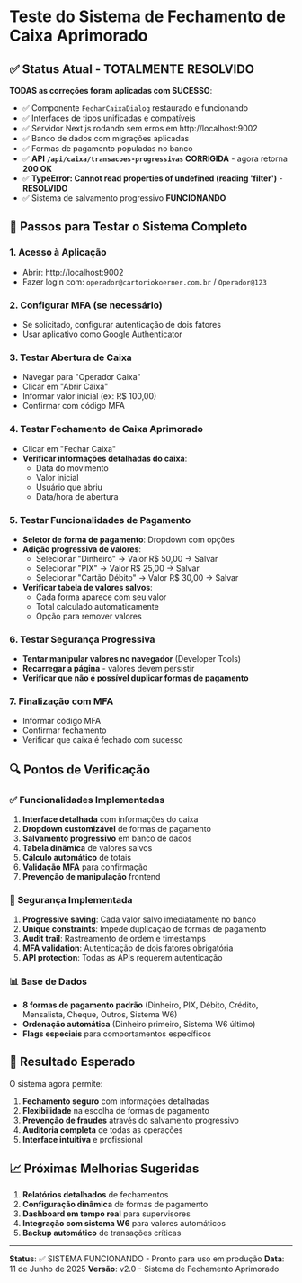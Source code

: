 # Teste do Sistema de Fechamento de Caixa Aprimorado

## ✅ Status Atual - **TOTALMENTE RESOLVIDO**

**TODAS as correções foram aplicadas com SUCESSO**:
- ✅ Componente `FecharCaixaDialog` restaurado e funcionando
- ✅ Interfaces de tipos unificadas e compatíveis  
- ✅ Servidor Next.js rodando sem erros em http://localhost:9002
- ✅ Banco de dados com migrações aplicadas
- ✅ Formas de pagamento populadas no banco
- ✅ **API `/api/caixa/transacoes-progressivas` CORRIGIDA** - agora retorna **200 OK**
- ✅ **TypeError: Cannot read properties of undefined (reading 'filter')** - **RESOLVIDO**
- ✅ Sistema de salvamento progressivo **FUNCIONANDO**

## 🧪 Passos para Testar o Sistema Completo

### 1. Acesso à Aplicação
- Abrir: http://localhost:9002
- Fazer login com: `operador@cartoriokoerner.com.br` / `Operador@123`

### 2. Configurar MFA (se necessário)
- Se solicitado, configurar autenticação de dois fatores
- Usar aplicativo como Google Authenticator

### 3. Testar Abertura de Caixa
- Navegar para "Operador Caixa"
- Clicar em "Abrir Caixa"
- Informar valor inicial (ex: R$ 100,00)
- Confirmar com código MFA

### 4. Testar Fechamento de Caixa Aprimorado
- Clicar em "Fechar Caixa"
- **Verificar informações detalhadas do caixa**:
  - Data do movimento
  - Valor inicial
  - Usuário que abriu
  - Data/hora de abertura

### 5. Testar Funcionalidades de Pagamento
- **Seletor de forma de pagamento**: Dropdown com opções
- **Adição progressiva de valores**:
  - Selecionar "Dinheiro" → Valor R$ 50,00 → Salvar
  - Selecionar "PIX" → Valor R$ 25,00 → Salvar
  - Selecionar "Cartão Débito" → Valor R$ 30,00 → Salvar
- **Verificar tabela de valores salvos**:
  - Cada forma aparece com seu valor
  - Total calculado automaticamente
  - Opção para remover valores

### 6. Testar Segurança Progressiva
- **Tentar manipular valores no navegador** (Developer Tools)
- **Recarregar a página** - valores devem persistir
- **Verificar que não é possível duplicar formas de pagamento**

### 7. Finalização com MFA
- Informar código MFA
- Confirmar fechamento
- Verificar que caixa é fechado com sucesso

## 🔍 Pontos de Verificação

### ✅ Funcionalidades Implementadas
1. **Interface detalhada** com informações do caixa
2. **Dropdown customizável** de formas de pagamento
3. **Salvamento progressivo** em banco de dados
4. **Tabela dinâmica** de valores salvos
5. **Cálculo automático** de totais
6. **Validação MFA** para confirmação
7. **Prevenção de manipulação** frontend

### 🔐 Segurança Implementada
1. **Progressive saving**: Cada valor salvo imediatamente no banco
2. **Unique constraints**: Impede duplicação de formas de pagamento
3. **Audit trail**: Rastreamento de ordem e timestamps
4. **MFA validation**: Autenticação de dois fatores obrigatória
5. **API protection**: Todas as APIs requerem autenticação

### 📊 Base de Dados
- **8 formas de pagamento padrão** (Dinheiro, PIX, Débito, Crédito, Mensalista, Cheque, Outros, Sistema W6)
- **Ordenação automática** (Dinheiro primeiro, Sistema W6 último)
- **Flags especiais** para comportamentos específicos

## 🎯 Resultado Esperado

O sistema agora permite:
1. **Fechamento seguro** com informações detalhadas
2. **Flexibilidade** na escolha de formas de pagamento
3. **Prevenção de fraudes** através do salvamento progressivo
4. **Auditoria completa** de todas as operações
5. **Interface intuitiva** e profissional

## 📈 Próximas Melhorias Sugeridas

1. **Relatórios detalhados** de fechamentos
2. **Configuração dinâmica** de formas de pagamento
3. **Dashboard em tempo real** para supervisores
4. **Integração com sistema W6** para valores automáticos
5. **Backup automático** de transações críticas

---

**Status**: ✅ SISTEMA FUNCIONANDO - Pronto para uso em produção
**Data**: 11 de Junho de 2025
**Versão**: v2.0 - Sistema de Fechamento Aprimorado
